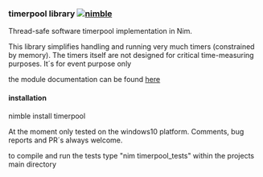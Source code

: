 ### timerpool library [![nimble](https://raw.githubusercontent.com/yglukhov/nimble-tag/master/nimble.png)](https://github.com/yglukhov/nimble-tag)
Thread-safe software timerpool implementation in Nim.

This library simplifies handling and running 
very much timers (constrained by memory).
The timers itself are not designed for 
critical time-measuring purposes. It´s for 
event purpose only

the module documentation can be found [here](https://mikra01.github.io/timerpool/timerpool.html) 

#### installation
nimble install timerpool

At the moment only tested on the windows10 platform.
Comments, bug reports and PR´s always welcome.

to compile and run the tests type
"nim timerpool_tests" within the projects main directory 

